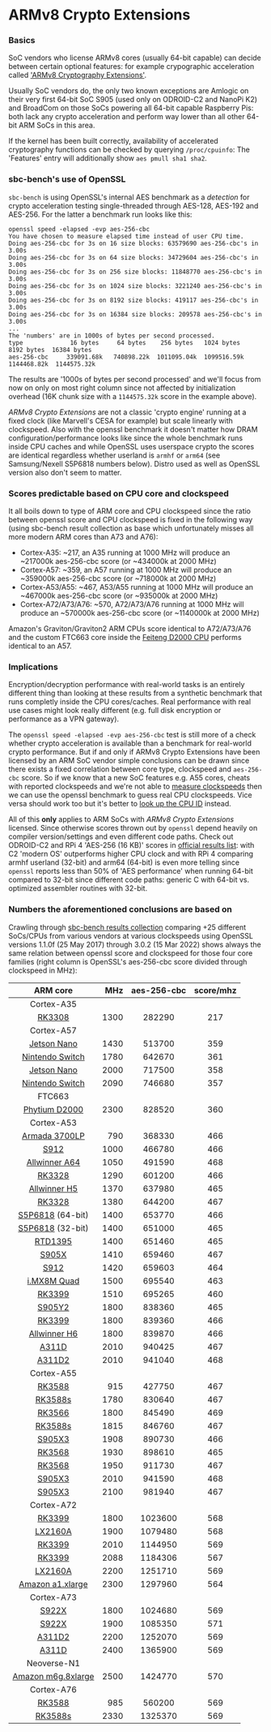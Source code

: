 # ARMv8 Crypto Extensions

### Basics

SoC vendors who license ARMv8 cores (usually 64-bit capable) can decide between certain optional features: for example crypographic acceleration called ['ARMv8 Cryptography Extensions'](https://developer.arm.com/documentation/ddi0500/e/CJHDEBAF).

Usually SoC vendors do, the only two known exceptions are Amlogic on their very first 64-bit SoC S905 (used only on ODROID-C2 and NanoPi K2) and BroadCom on those SoCs powering all 64-bit capable Raspberry Pis: both lack any crypto acceleration and perform way lower than all other 64-bit ARM SoCs in this area.

If the kernel has been built correctly, availability of accelerated cryptography functions can be checked by querying `/proc/cpuinfo`: The 'Features' entry will additionally show `aes pmull sha1 sha2`.

### sbc-bench's use of OpenSSL

`sbc-bench` is using OpenSSL's internal AES benchmark as a _detection_ for crypto acceleration testing single-threaded through AES-128, AES-192 and AES-256. For the latter a benchmark run looks like this:

    openssl speed -elapsed -evp aes-256-cbc
    You have chosen to measure elapsed time instead of user CPU time.
    Doing aes-256-cbc for 3s on 16 size blocks: 63579690 aes-256-cbc's in 3.00s
    Doing aes-256-cbc for 3s on 64 size blocks: 34729604 aes-256-cbc's in 3.00s
    Doing aes-256-cbc for 3s on 256 size blocks: 11848770 aes-256-cbc's in 3.00s
    Doing aes-256-cbc for 3s on 1024 size blocks: 3221240 aes-256-cbc's in 3.00s
    Doing aes-256-cbc for 3s on 8192 size blocks: 419117 aes-256-cbc's in 3.00s
    Doing aes-256-cbc for 3s on 16384 size blocks: 209578 aes-256-cbc's in 3.00s
    ...
    The 'numbers' are in 1000s of bytes per second processed.
    type             16 bytes     64 bytes    256 bytes   1024 bytes   8192 bytes  16384 bytes
    aes-256-cbc     339091.68k   740898.22k  1011095.04k  1099516.59k  1144468.82k  1144575.32k

The results are '1000s of bytes per second processed' and we'll focus from now on only on most right column since not affected by initialization overhead (16K chunk size with a `1144575.32k` score in the example above). 

_ARMv8 Crypto Extensions_ are not a classic 'crypto engine' running at a fixed clock (like Marvell's CESA for example) but scale linearly with clockspeed. Also with the openssl benchmark it doesn't matter how DRAM configuration/performance looks like since the whole benchmark runs inside CPU caches and while OpenSSL uses userspace crypto the scores are identical regardless whether userland is `armhf` or `arm64` (see Samsung/Nexell S5P6818 numbers below). Distro used as well as OpenSSL version also don't seem to matter.

### Scores predictable based on CPU core and clockspeed

It all boils down to type of ARM core and CPU clockspeed since the ratio between openssl score and CPU clockspeed is fixed in the following way (using sbc-bench result collection as base which unfortunately misses all more modern ARM cores than A73 and A76):

  * Cortex-A35: ~217, an A35 running at 1000 MHz will produce an ~217000k aes-256-cbc score (or ~434000k at 2000 MHz)
  * Cortex-A57: ~359, an A57 running at 1000 MHz will produce an ~359000k aes-256-cbc score (or ~718000k at 2000 MHz)
  * Cortex-A53/A55: ~467, A53/A55 running at 1000 MHz will produce an ~467000k aes-256-cbc score (or ~935000k at 2000 MHz)
  * Cortex-A72/A73/A76: ~570, A72/A73/A76 running at 1000 MHz will produce an ~570000k aes-256-cbc score (or ~1140000k at 2000 MHz)

Amazon's Graviton/Graviton2 ARM CPUs score identical to A72/A73/A76 and the custom FTC663 core inside the [Feiteng D2000 CPU](https://en.wikipedia.org/wiki/FeiTeng_(processor)#Future_processors) performs identical to an A57.

### Implications

Encryption/decryption performance with real-world tasks is an entirely different thing than looking at these results from a synthetic benchmark that runs completly inside the CPU cores/caches. Real performance with real use cases might look really different (e.g. full disk encryption or performance as a VPN gateway).

The `openssl speed -elapsed -evp aes-256-cbc` test is still more of a check whether crypto acceleration is available than a benchmark for real-world crypto performance. But if and only if ARMv8 Crypto Extensions have been licensed by an ARM SoC vendor simple conclusions can be drawn since there exists a fixed correlation between core type, clockspeed and `aes-256-cbc` score. So if we know that a new SoC features e.g. A55 cores, cheats with reported clockspeeds and we're not able to [measure clockspeeds](https://github.com/wtarreau/mhz) then we can use the openssl benchmark to guess real CPU clockspeeds. Vice versa should work too but it's better to [look up the CPU ID](https://github.com/ThomasKaiser/sbc-bench/blob/d21493110ba16d0368908028924ef39da1210415/sbc-bench.sh#L140-L275) instead.

All of this **only** applies to ARM SoCs with _ARMv8 Crypto Extensions_ licensed. Since otherwise scores thrown out by `openssl` depend heavily on compiler version/settings and even different code paths. Check out ODROID-C2 and RPi 4 'AES-256 (16 KB)' scores in [official results list](../Results.md): with C2 'modern OS' outperforms higher CPU clock and with RPi 4 comparing armhf userland (32-bit) and arm64 (64-bit) is even more telling since `openssl` reports less than 50% of 'AES performance' when running 64-bit compared to 32-bit since different code paths: generic C with 64-bit vs. optimized assembler routines with 32-bit.

### Numbers the aforementioned conclusions are based on

Crawling through [sbc-bench results collection](../Results.md) comparing +25 different SoCs/CPUs from various vendors at various clockspeeds using OpenSSL versions 1.1.0f (25 May 2017) through 3.0.2 (15 Mar 2022) shows always the same relation between openssl score and clockspeed for those four core families (right column is OpenSSL's aes-256-cbc score divided through clockspeed in MHz):

| ARM core | MHz | aes-256-cbc | score/mhz |
| :----: | ----:  | :----:  | :----:  |
| Cortex-A35 | | | |
| [RK3308](http://ix.io/1XKY) | 1300 | 282290 | 217 |
| Cortex-A57 | | | |
| [Jetson Nano](http://ix.io/1I4j) | 1430 | 513700 | 359 |
| [Nintendo Switch](http://ix.io/1Rnj) | 1780| 642670 | 361 |
| [Jetson Nano](http://ix.io/3Ufc) | 2000 | 717500 | 358 |
| [Nintendo Switch](http://ix.io/3Di2) | 2090 | 746680 | 357 |
| FTC663 | | | |
| [Phytium D2000](http://ix.io/3Sl9) | 2300 | 828520 | 360 |
| Cortex-A53 | | | |
| [Armada 3700LP](http://ix.io/1kt2) | 790 | 368330 | 466 |
| [S912](http://ix.io/1iJ7) | 1000 | 466780 | 466 |
| [Allwinner A64](http://ix.io/1tJg) | 1050 | 491590 | 468 |
| [RK3328](http://ix.io/1iGW) | 1290 | 601200 | 466 |
| [Allwinner H5](http://ix.io/2kTH) | 1370 | 637980 | 465 |
| [RK3328](http://ix.io/1iFx) | 1380 | 644200 | 467 |
| [S5P6818](http://ix.io/3GmP) (64-bit) | 1400 | 653770 | 466 |
| [S5P6818](http://ix.io/1iyp) (32-bit) | 1400 | 651000 | 465 |
| [RTD1395](http://ix.io/1Dt1) | 1400 | 651460 | 465 |
| [S905X](http://ix.io/3QLN) | 1410 | 659460 | 467 |
| [S912](http://ix.io/1iJ7) | 1420 | 659603 | 464 |
| [i.MX8M Quad](http://ix.io/27FC) | 1500 | 695540 | 463 |
| [RK3399](http://ix.io/2yIx) | 1510 | 695265 | 460 |
| [S905Y2](http://ix.io/3JCm) | 1800 | 838360 | 465 |
| [RK3399](http://ix.io/2ICt) | 1800| 839360 | 466 |
| [Allwinner H6](http://ix.io/26Ph) | 1800 | 839870 | 466 |
| [A311D](http://ix.io/3VfL) | 2010 | 940425 | 467 |
| [A311D2](http://ix.io/3Wq0) | 2010 | 941040 | 468 |
| Cortex-A55 | | | |
| [RK3588](http://ix.io/3XzI) | 915 | 427750 | 467 |
| [RK3588s](http://ix.io/3XTA) | 1780 | 830640 | 467 |
| [RK3566](http://ix.io/3rUb) | 1800 | 845490 | 469 |
| [RK3588s](http://ix.io/3XYo) | 1815 | 846760 | 467 |
| [S905X3](http://ix.io/3Vdt) | 1908 | 890730 | 466 |
| [RK3568](http://ix.io/3Ug9) | 1930 | 898610 | 465 |
| [RK3568](http://ix.io/3UXa) | 1950 | 911730 | 467 |
| [S905X3](http://ix.io/2kaS) | 2010 | 941590 | 468 |
| [S905X3](http://ix.io/3TQ2) | 2100 | 981940 | 467 |
| Cortex-A72 | | | |
| [RK3399](http://ix.io/1iWU) | 1800 | 1023600 | 568 |
| [LX2160A](http://ix.io/1ET3) | 1900 | 1079480 | 568 |
| [RK3399](http://ix.io/2yIx) | 2010 | 1144950 | 569 |
| [RK3399](http://ix.io/2ICt) | 2088 | 1184306 | 567 |
| [LX2160A](http://ix.io/3Y4f) | 2200 | 1251710 | 569 |
| [Amazon a1.xlarge](http://ix.io/2iFY) | 2300 | 1297960 | 564 |
| Cortex-A73 | | | |
| [S922X](http://ix.io/1BsF) | 1800 | 1024680 | 569 |
| [S922X](http://ix.io/3MuT) | 1900 | 1085350 | 571 |
| [A311D2](http://ix.io/3Wq0) | 2200 | 1252070 | 569 |
| [A311D](http://ix.io/3VfL) | 2400 | 1365900 | 569 |
| Neoverse-N1 | | | |
| [Amazon m6g.8xlarge](http://ix.io/2FrG) | 2500 | 1424770 | 570 |
| Cortex-A76 | | | |
| [RK3588](http://ix.io/3XzI) | 985 | 560200 | 569 |
| [RK3588s](http://ix.io/3XYo) | 2330 | 1325370 | 569 |
